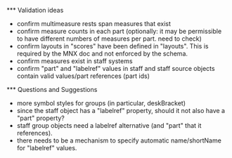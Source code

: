 *** Validation ideas

- confirm multimeasure rests span measures that exist
- confirm measure counts in each part (optionally: it may be permissible to have different numbers of measures per part. need to check)
- confirm layouts in "scores" have been defined in "layouts". This is required by the MNX doc and not enforced by the schema.
- confirm measures exist in staff systems
- confirm "part" and "labelref" values in staff and staff source objects contain valid values/part references (part ids)

*** Questions and Suggestions

- more symbol styles for groups (in particular, deskBracket)
- since the staff object has a "labelref" property, should it not also have a "part" property?
- staff group objects need a labelref alternative (and "part" that it references).
- there needs to be a mechanism to specify automatic name/shortName for "labelref" values.

